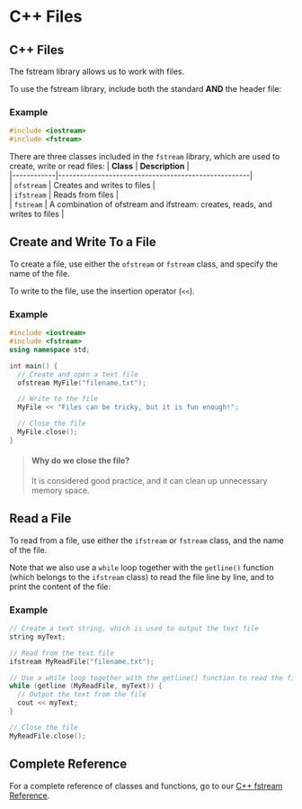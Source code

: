# C++ Files
## C++ Files
The fstream library allows us to work with files.

To use the fstream library, include both the standard <iostream> **AND** the <fstream> header file:
### Example
```cpp
#include <iostream>
#include <fstream> 
```
There are three classes included in the `fstream` library, which are used to create, write or read files:
| **Class**  | **Description**                                     |  
|------------|-----------------------------------------------------|  
| `ofstream`   | Creates and writes to files                         |  
| `ifstream`   | Reads from files                                    |  
| `fstream`    | A combination of ofstream and ifstream: creates, reads, and writes to files |

## Create and Write To a File

To create a file, use either the `ofstream` or `fstream` class, and specify the name of the file.

To write to the file, use the insertion operator (`<<`).
### Example
```cpp
#include <iostream>
#include <fstream>
using namespace std;

int main() {
  // Create and open a text file
  ofstream MyFile("filename.txt");

  // Write to the file
  MyFile << "Files can be tricky, but it is fun enough!";

  // Close the file
  MyFile.close();
} 
```
> #### Why do we close the file?
> It is considered good practice, and it can clean up unnecessary memory space.

## Read a File

To read from a file, use either the `ifstream` or `fstream` class, and the name of the file.

Note that we also use a `while` loop together with the `getline()` function (which belongs to the `ifstream` class) to read the file line by line, and to print the content of the file:
### Example
```cpp
// Create a text string, which is used to output the text file
string myText;

// Read from the text file
ifstream MyReadFile("filename.txt");

// Use a while loop together with the getline() function to read the file line by line
while (getline (MyReadFile, myText)) {
  // Output the text from the file
  cout << myText;
}

// Close the file
MyReadFile.close(); 
```

## Complete <fstream> Reference

For a complete reference of <fstream> classes and functions, go to our [C++ fstream Reference](../reference/fstream.md).
